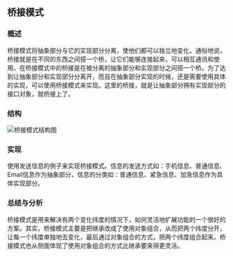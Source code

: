 ## 桥接模式

### 概述
桥接模式将抽象部分与它的实现部分分离，使他们都可以独立地变化。通俗地说，桥接就是在不同的东西之间搭一个桥，让它们能够连接起来，可以相互通讯和使用。在桥接模式中的桥接是在被分离的抽象部分和实现部分之间搭一个桥。为了达到让抽象部分和实现部分分离开，而且在抽象部分实现的时候，还是需要使用具体的实现，可以使用桥接模式来实现。这里的桥接，就是让抽象部分拥有实现部分的接口对象，就桥接上了。

### 结构
![桥接模式结构图](http://7u2eqw.com1.z0.glb.clouddn.com/桥接模式结构图.png)

### 实现
使用发送信息的例子来实现桥接模式。信息的发送方式如：手机信息、普通信息、Email信息作为抽象部分，信息的分类如：普通信息、紧急信息、加急信息作为具体实现部分。

### 总结与分析
桥接模式是用来解决有两个变化纬度的情况下，如何灵活地扩展功能的一个很好的方案。其实，桥接模式主要是把继承改成了使用对象组合，从而把两个纬度分开，让每一个纬度单独地去变化，最后通过对象组合的方式，把两个纬度组合起来。桥接模式也从侧面体现了使用对象组合的方式比继承要来得更灵活。